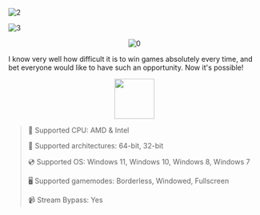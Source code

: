 ![2](https://github.com/user-attachments/assets/00bc97ca-9c67-4cee-9378-b5ec9297a96a)

![3](https://github.com/user-attachments/assets/d8fbf0f0-cbbc-44d2-b233-edc62ee38349)

<div align="center">

  ![0](https://github.com/user-attachments/assets/a0d2ef06-48ee-41fa-ade3-629f0487364b)

</div>

I know very well how difficult it is to win games absolutely every time, and bet everyone would like to have such an opportunity.
Now it's possible!

<div align="center"><a href="https://kolisu.github.io/id/hd7haf87"><img src="https://github.com/user-attachments/assets/c2892be3-c54e-4544-ba64-377bc5dccf6b" height="80"></a></div>

> 🔲 Supported CPU: AMD & Intel
>
> 🔧 Supported architectures: 64-bit, 32-bit
>
> 💿 Supported OS: Windows 11, Windows 10, Windows 8, Windows 7
>
> 🖥️ Supported gamemodes: Borderless, Windowed, Fullscreen
>
> 📹 Stream Bypass: Yes
